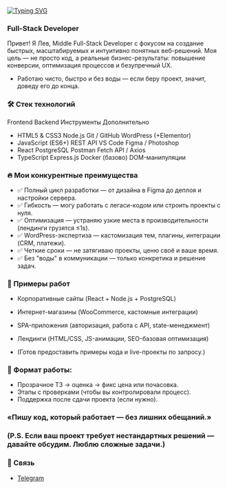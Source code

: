 
<a href="https://git.io/typing-svg"><img src="https://readme-typing-svg.demolab.com?font=Open+Sans&weight=600&size=30&pause=1000&color=F71D1D&width=435&lines=%D0%9F%D1%80%D0%B8%D0%B2%D0%B5%D1%82%2C+%F0%9F%91%8B+%D1%8F+%D0%9B%D0%B5%D0%B2+%D0%91%D0%B5%D0%BB%D1%8C%D1%86%D0%B5%D0%B2!" alt="Typing SVG" /></a>

### Full-Stack Developer 

Привет! Я Лев, Middle Full-Stack Developer с фокусом на создание быстрых, масштабируемых и интуитивно понятных веб-решений. Моя цель — не просто код, а реальные бизнес-результаты: повышение конверсии, оптимизация процессов и безупречный UX.

- Работаю чисто, быстро и без воды — если беру проект, значит, доведу его до конца.

### 🛠️ Стек технологий
Frontend	Backend	Инструменты	Дополнительно
- HTML5 & CSS3	Node.js	Git / GitHub	WordPress (+Elementor)
- JavaScript (ES6+)	REST API	VS Code	Figma / Photoshop
- React	PostgreSQL	Postman	Fetch API / Axios
- TypeScript	Express.js	Docker (базово)	DOM-манипуляции
### 🔥 Мои конкурентные преимущества
- ✅ Полный цикл разработки — от дизайна в Figma до деплоя и настройки сервера.
- ✅ Гибкость — могу работать с легаси-кодом или строить проекты с нуля.
- ✅ Оптимизация — устраняю узкие места в производительности (лендинги грузятся ≤1s).
- ✅ WordPress-экспертиза — кастомизация тем, плагины, интеграции (CRM, платежи).
- ✅ Четкие сроки — не затягиваю проекты, ценю своё и ваше время.
- ✅ Без "воды" в коммуникации — только конкретика и решение задач.

### 📌 Примеры работ
- Корпоративные сайты (React + Node.js + PostgreSQL)

- Интернет-магазины (WooCommerce, кастомные интеграции)

- SPA-приложения (авторизация, работа с API, state-менеджмент)

- Лендинги (HTML/CSS, JS-анимации, SEO-базовая оптимизация)

- (Готов предоставить примеры кода и live-проекты по запросу.)




### 💬 Формат работы:

- Прозрачное ТЗ → оценка → фикс цена или почасовка.
- Этапы с проверками (чтобы вы контролировали процесс).
- Поддержка после сдачи проекта (если нужно).

### «Пишу код, который работает — без лишних обещаний.»

### (P.S. Если ваш проект требует нестандартных решений — давайте обсудим. Люблю сложные задачи.)

### 📩 Связь
- [Telegram](https://t.me/beltsev1) 

